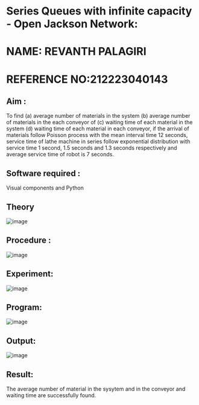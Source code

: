 # Series Queues with infinite capacity - Open Jackson Network:
# NAME: REVANTH PALAGIRI
# REFERENCE NO:212223040143

## Aim :
To find (a) average number of materials in the system (b) average number of materials in the each conveyor of (c) waiting time of each material in the system (d) waiting time of each material in each conveyor, if the arrival  of materials follow Poisson process with the mean interval time 12 seconds, service time of  lathe machine in series follow exponential distribution  with service time  1 second, 1.5 seconds and 1.3 seconds respectively and average service time of robot is 7 seconds.

## Software required :
Visual components and Python

## Theory

![image](https://user-images.githubusercontent.com/103921593/203239736-7b81f599-71a8-4ae7-b63e-5d98acd9ea54.png)


## Procedure :

![image](https://user-images.githubusercontent.com/103921593/203239789-bc870dce-6727-487b-a0e2-4fc3f5114889.png)


## Experiment:
![image](https://github.com/Revanth-2717/Open-Jacson-Networks/assets/152462274/283bc71c-a8c9-4be7-9a79-0a5b1e0ea386)



## Program:
![image](https://github.com/Revanth-2717/Open-Jacson-Networks/assets/152462274/f39ffb19-90df-4134-90ed-0fd6eb301593)

## Output:
![image](https://github.com/Revanth-2717/Open-Jacson-Networks/assets/152462274/91bf8d38-4d08-457a-9559-6c736d2f600f)


## Result:
The average number of material in the sysytem and in the conveyor and waiting time are successfully found.
